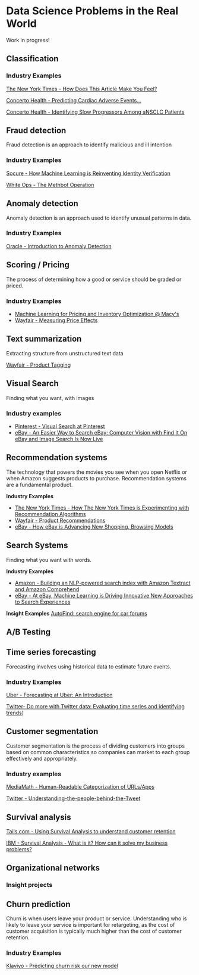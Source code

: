 # Data Science Problems in the Real World

Work in progress! 

## Classification

### Industry Examples
[The New York Times - How Does This Article Make You Feel?](https://open.nytimes.com/how-does-this-article-make-you-feel-4684e5e9c47)

[Concerto Health - Predicting Cardiac Adverse Events...](https://www.concertohealthai.com/blog/asco20-ai-model-predict-cardiac-ae)

[Concerto Health - Identifying Slow Progressors Among aNSCLC Patients](https://www.concertohealthai.com/blog/asco20-ai-model-predict-slow-progressors)

## Fraud detection

Fraud detection is an approach to identify malicious and ill intention

### Industry Examples

[Socure - How Machine Learning is Reinventing Identity Verification](https://www.socure.com/blog/how-machine-learning-is-reinventing-identity-verification)

[White Ops - The Methbot Operation](https://www.whiteops.com/methbot)


## Anomaly detection

Anomaly detection is an approach used to identify unusual patterns in data.

### Industry Examples

[Oracle - Introduction to Anomaly Detection](https://blogs.oracle.com/datascience/introduction-to-anomaly-detection)

## Scoring / Pricing

The process of determining how a good or service should be graded or priced. 

### Industry Examples
- [Machine Learning for Pricing and Inventory Optimization @ Macy's](https://www.youtube.com/watch?time_continue=60&v=U7QQMwiyMxI&feature=emb_title)
- [Wayfair - Measuring Price Effects](https://youtu.be/F7k-IqgxRcw?list=PLlkEXA5QpKRqrkbQP1pcfzsIxMsaI-0ZB)


## Text summarization

Extracting structure from unstructured text data

[Wayfair - Product Tagging](https://youtu.be/WBqRsRAnK28?list=PLlkEXA5QpKRqrkbQP1pcfzsIxMsaI-0ZB)

## Visual Search 

Finding what you want, with images

### Industry examples

- [Pinterest - Visual Search at Pinterest](https://dl.acm.org/doi/10.1145/2783258.2788621)
- [eBay - An Easier Way to Search eBay: Computer Vision with Find It On eBay and Image Search Is Now Live](https://www.ebayinc.com/stories/news/an-easier-way-to-search-ebay-computer-vision-with-find-it-on-ebay-and-image-search-is-now-live/)

## Recommendation systems

The technology that powers the movies you see when you open Netflix or when Amazon suggests products to purchase. Recommendation systems are a fundamental product.

**Industry Examples**
- [The New York Times - How The New York Times is Experimenting with Recommendation Algorithms](https://open.nytimes.com/how-the-new-york-times-is-experimenting-with-recommendation-algorithms-562f78624d26)
- [Wayfair - Product Recommendations](https://www.youtube.com/watch?v=JST1FyQOmWs&list=PLlkEXA5QpKRqrkbQP1pcfzsIxMsaI-0ZB&index=14)
- [eBay - How eBay is Advancing New Shopping, Browsing Models](https://www.ebayinc.com/stories/news/how-ebay-is-advancing-new-shopping-browsing-models/)

## Search Systems

Finding what you want with words.

**Industry Examples**
- [Amazon - Building an NLP-powered search index with Amazon Textract and Amazon Comprehend](https://aws.amazon.com/blogs/machine-learning/building-an-nlp-powered-search-index-with-amazon-textract-and-amazon-comprehend/)
- [eBay - At eBay, Machine Learning is Driving Innovative New Approaches to Search Experiences](https://www.ebayinc.com/stories/news/at-ebay-machine-learning-is-driving-innovative-new-approaches-to-search-experiences/)

**Insight Examples**
[AutoFind: search engine for car forums](https://platform.insightdata.com/projects/autofind-search-engine-for-car-forums)


## A/B Testing

## Time series forecasting

Forecasting involves using historical data to estimate future events. 

### Industry Examples

[Uber - Forecasting at Uber: An Introduction](https://eng.uber.com/forecasting-introduction/)

[Twitter- Do more with Twitter data: Evaluating time series and identifying trends](https://blog.twitter.com/developer/en_us/topics/tips/2018/evaluating-time-series-and-identifying-trends.html))

## Customer segmentation

Customer segmentation is the process of dividing customers into groups based on common characteristics so companies can market to each group effectively and appropriately.

### Industry examples

[MediaMath - Human-Readable Categorization of URLs/Apps](https://data-science-mediamath.ghost.io/human-readable-categorization-of-urls-apps/)

[Twitter - Understanding-the-people-behind-the-Tweet](https://blog.twitter.com/developer/en_us/topics/tips/2018/understanding-the-people-behind-the-Tweet.html)


## Survival analysis

[Tails.com - Using Survival Analysis to understand customer retention](https://youtu.be/aKZQUaNHYb0)

[IBM - Survival Analysis - What is it? How can it solve my business problems?](https://community.ibm.com/community/user/datascience/blogs/kunal-sawarkar1/2019/07/17/survival-analysis-what-is-it-and-how-can-it-solve)

## Organizational networks

### Insight projects

## Churn prediction

Churn is when users leave your product or service. Understanding who is likely to leave your service is important for retargeting, as the cost of customer acquisition is typically much higher than the cost of customer retention.

### Industry Examples

[Klaviyo - Predicting churn risk our new model](https://www.klaviyo.com/blog/predicting-churn-risk-our-new-model)




<!--stackedit_data:
eyJoaXN0b3J5IjpbLTMxMDgzMTQ1Miw2MzA0MDE3MjUsMTIwOT
MyMjQyMiwxNjY3MjMwNDE5LDEyMjg0NTg1Niw5NDU0NzA2ODks
MTA2Mjg4MjQyNiw1Mzc2NTI4MjIsODEyNDgyMDQ2LDc5NjU3MT
gwMCwtMTY0OTYwNDMxNSwtMjUzNTEzMTQ4LC0xNzIwNzAzNDU0
LC0xMTk1NzU0MTU2LDIwMDU2ODExNTksMTQyODU2MTczXX0=
-->